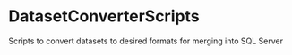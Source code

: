 # DatasetConverterScripts
Scripts to convert datasets to desired formats for merging into SQL Server
